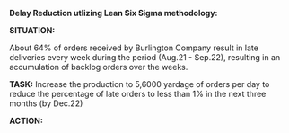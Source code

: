 **Delay Reduction utlizing Lean Six Sigma methodology:**

**SITUATION:**

 About 64% of orders received by Burlington Company result in late deliveries every week during the period (Aug.21 - Sep.22), resulting in an accumulation of backlog orders over the weeks.

**TASK:**
Increase the production to 5,6000 yardage of orders per day to reduce the percentage of late orders to less than 1% in the next three months (by Dec.22)

**ACTION:**
